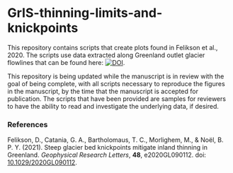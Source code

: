 # GrIS-thinning-limits-and-knickpoints

This repository contains scripts that create plots found in Felikson et al., 2020. The scripts use data extracted along Greenland outlet glacier flowlines that can be found here: [![DOI](https://zenodo.org/badge/doi/10.5281/zenodo.4088727.svg)](https://doi.org/10.5281/zenodo.4088727).

This repository is being updated while the manuscript is in review with the goal of being complete, with all scripts necessary to reproduce the figures in the manuscript, by the time that the manuscript is accepted for publication. The scripts that have been provided are samples for reviewers to have the ability to read and investigate the underlying data, if desired.


### References
Felikson, D., Catania, G. A., Bartholomaus, T. C., Morlighem, M., & Noël, B. P. Y. (2021). Steep glacier bed knickpoints mitigate inland thinning in Greenland. *Geophysical Research Letters*, **48**, e2020GL090112. doi: [10.1029/2020GL090112](https://doi.org/10.1029/2020GL090112).
